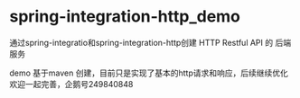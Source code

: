 # spring-integration-http_demo
通过spring-integratio和spring-integration-http创建 HTTP Restful API 的 后端服务

demo 基于maven 创建，目前只是实现了基本的http请求和响应，后续继续优化
欢迎一起完善，企鹅号249840848

